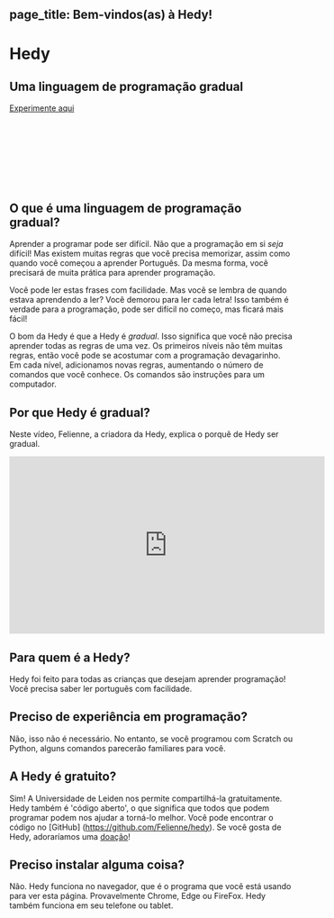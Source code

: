 page_title: Bem-vindos(as) à Hedy!
---
<div class="-mx-16 -my-12 px-16 py-8 mb-8 bg-cover flex items-center" style="background-image: url(/images/header.jpg); height: 250px; position: relative;">
  <div class="flex-1">
    <h1 class="font-bold font-slab text-white text-6xl text-shadow-md tracking-wide">Hedy</h1>
    <h2 class="font-sans font-light text-white text-shadow-md tracking-wide my-1">Uma linguagem de programação gradual</h2>
  </div>
  <div class="flex-none">
    <a class="green-btn text-white px-8 py-4" href="/hedy?lang=pt_br">Experimente aqui</a>
  </div>
</div>

## O que é uma linguagem de programação gradual?

Aprender a programar pode ser difícil. Não que a programação em si *seja* difícil! Mas existem muitas regras que você precisa memorizar, assim como quando você começou a aprender Português.
Da mesma forma, você precisará de muita prática para aprender programação.

Você pode ler estas frases com facilidade. Mas você se lembra de quando estava aprendendo a ler? Você demorou para ler cada letra!
Isso também é verdade para a programação, pode ser difícil no começo, mas ficará mais fácil!

O bom da Hedy é que a Hedy é *gradual*. Isso significa que você não precisa aprender todas as regras de uma vez.
Os primeiros níveis não têm muitas regras, então você pode se acostumar com a programação devagarinho.
Em cada nível, adicionamos novas regras, aumentando o número de comandos que você conhece. Os comandos são instruções para um computador.

## Por que Hedy é gradual?
Neste vídeo, Felienne, a criadora da Hedy, explica o porquê de Hedy ser gradual.

<center>
<iframe width="560" height="315" src="https://www.youtube.com/embed/EdqT313rM40" frameborder="0" allow="accelerometer; autoplay; encrypted-media; gyroscope; picture-in-picture" allowfullscreen></iframe>
</center>

## Para quem é a Hedy?
Hedy foi feito para todas as crianças que desejam aprender programação! Você precisa saber ler português com facilidade.

## Preciso de experiência em programação?
Não, isso não é necessário. No entanto, se você programou com Scratch ou Python, alguns comandos parecerão familiares para você.

## A Hedy é gratuito?
Sim! A Universidade de Leiden nos permite compartilhá-la gratuitamente. Hedy também é 'código aberto', o que significa que todos que podem programar podem nos ajudar a torná-lo melhor. Você pode encontrar o código no [GitHub] (https://github.com/Felienne/hedy).
Se você gosta de Hedy, adoraríamos uma [doação](https://www.steunleiden.nl/project/hedy?locale=en)!

## Preciso instalar alguma coisa?
Não. Hedy funciona no navegador, que é o programa que você está usando para ver esta página. Provavelmente Chrome, Edge ou FireFox. Hedy também funciona em seu telefone ou tablet.
